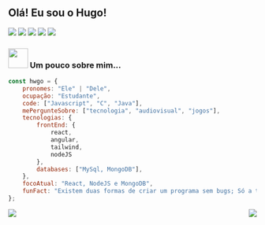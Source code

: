 <h2>Olá! Eu sou o Hugo!</h2>

<div>
<img src="https://img.shields.io/badge/-00599C?style=for-the-badge&logo=c&logoColor=white">
<img src="https://img.shields.io/badge/JavaScript-F7DF1E?style=for-the-badge&logo=javascript&logoColor=black">
<img src="https://img.shields.io/badge/Java-ED8B00?style=for-the-badge&logo=openjdk&logoColor=white">
<img src="https://img.shields.io/badge/HTML5-E34F26?style=for-the-badge&logo=html5&logoColor=white">
<img src="https://img.shields.io/badge/CSS3-1572B6?style=for-the-badge&logo=css3&logoColor=white">
</div>



### <img src="https://media.tenor.com/OuXSx69H1ZYAAAAi/omori-omori-meme.gif" width="40"> Um pouco sobre mim...  

```javascript
const hwgo = {
    pronomes: "Ele" | "Dele",
    ocupação: "Estudante",
    code: ["Javascript", "C", "Java"],
    mePergunteSobre: ["tecnologia", "audiovisual", "jogos"],
    tecnologias: {
        frontEnd: {
            react,
            angular,
            tailwind,
            nodeJS
        },
        databases: ["MySql, MongoDB"],
    },
    focoAtual: "React, NodeJS e MongoDB",
    funFact: "Existem duas formas de criar um programa sem bugs; Só a terceira funciona."
};
```



<img align="right" src="https://github-readme-stats.vercel.app/api?username=hwgo1&show_icons=true&theme=tokyonight">
<img src="https://github-readme-stats.vercel.app/api/top-langs/?username=hwgo1">


